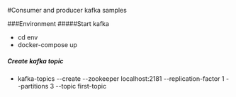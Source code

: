 #Consumer and producer kafka samples

###Environment
#####Start kafka 
- cd env
- docker-compose up
##### Create kafka topic
- kafka-topics --create --zookeeper localhost:2181 --replication-factor 1 --partitions 3 --topic first-topic